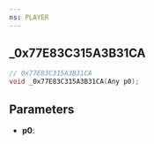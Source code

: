 ```yaml
---
ns: PLAYER
---
```

## _0x77E83C315A3B31CA

```c
// 0x77E83C315A3B31CA
void _0x77E83C315A3B31CA(Any p0);
```

## Parameters
* **p0**:
